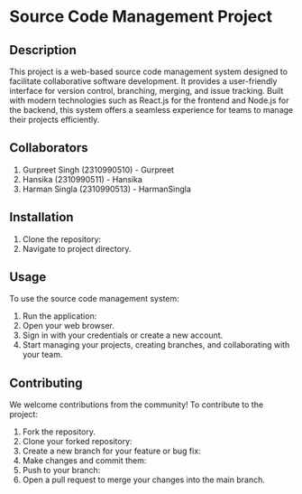 # Source Code Management Project

## Description

This project is a web-based source code management system designed to facilitate collaborative software development. It provides a user-friendly interface for version control, branching, merging, and issue tracking. Built with modern technologies such as React.js for the frontend and Node.js for the backend, this system offers a seamless experience for teams to manage their projects efficiently.

## Collaborators
1. Gurpreet Singh (2310990510) - Gurpreet
2. Hansika (2310990511) - Hansika
3. Harman Singla (2310990513) - HarmanSingla


## Installation
1. Clone the repository:
2. Navigate to project directory.

## Usage
To use the source code management system:
1. Run the application:
2. Open your web browser.
3. Sign in with your credentials or create a new account.
4. Start managing your projects, creating branches, and collaborating with your team.

## Contributing
We welcome contributions from the community! To contribute to the project:
1. Fork the repository.
2. Clone your forked repository:
3. Create a new branch for your feature or bug fix:
4. Make changes and commit them:
5. Push to your branch:
6. Open a pull request to merge your changes into the main branch.
